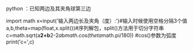 python ：已知两边及其夹角球第三边

import math
x=input('输入两边长及夹角（度）:')#输入时候使用空格分隔3个值
a,b,theta=map(float,x.split())#序列解包，split()方法用于切分字符串
c=math.sqrt(a**2+b**2-2*a*b*math.cos(theta*math.pi/180))
                    #cos()参数为弧度
print('c=',c)

